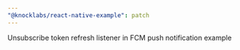 ```yaml
---
"@knocklabs/react-native-example": patch
---
```


Unsubscribe token refresh listener in FCM push notification example
